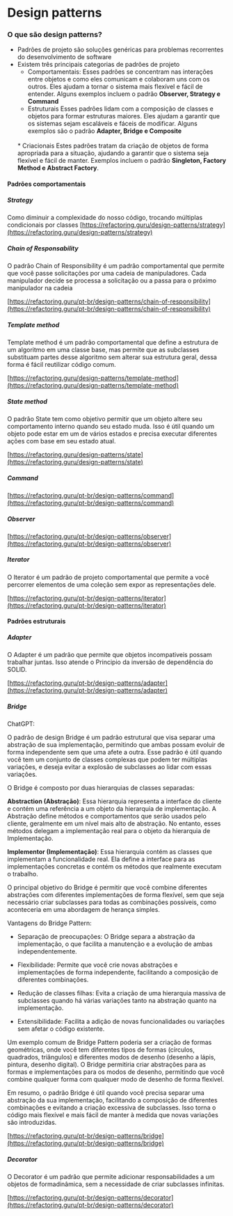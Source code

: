 # Design patterns

### O que são design patterns?
* Padrões de projeto são soluções genéricas para problemas recorrentes do desenvolvimento de software
* Existem três principais categorias de padrões de projeto
    * Comportamentais:
    Esses padrões se concentram nas interações entre objetos e como eles comunicam e colaboram uns com os outros. Eles ajudam a tornar o sistema mais flexível e fácil de entender. Alguns exemplos incluem o padrão <b>Observer, Strategy e Command</b>
        <br>
    * Estruturais
    Esses padrões lidam com a composição de classes e objetos para formar estruturas maiores. Eles ajudam a garantir que os sistemas sejam escaláveis e fáceis de modificar. Alguns exemplos são o padrão <b>Adapter, Bridge e Composite</b>
    <br>
    * Criacionais
    Estes padrões tratam da criação de objetos de forma apropriada para a situação, ajudando a garantir que o sistema seja flexível e fácil de manter. Exemplos incluem o padrão <b>Singleton, Factory Method e Abstract Factory</b>.

#### Padrões comportamentais
##### Strategy
Como diminuir a complexidade do nosso código, trocando múltiplas condicionais por classes
[https://refactoring.guru/design-patterns/strategy](https://refactoring.guru/design-patterns/strategy)

##### Chain of Responsability
O padrão Chain of Responsibility é um padrão comportamental que permite que você passe solicitações por uma cadeia de manipuladores. Cada manipulador decide se processa a solicitação ou a passa para o próximo manipulador na cadeia

[https://refactoring.guru/pt-br/design-patterns/chain-of-responsibility](https://refactoring.guru/pt-br/design-patterns/chain-of-responsibility)

##### Template method

Template method é um padrão comportamental que define a estrutura de um algoritmo em uma classe base, mas permite que as subclasses substituam partes desse algoritmo sem alterar sua estrutura geral, dessa forma é fácil reutilizar código comum.

[https://refactoring.guru/design-patterns/template-method](https://refactoring.guru/design-patterns/template-method)

##### State method

O padrão State tem como objetivo permitir que um objeto altere seu comportamento interno quando seu estado muda. Isso é útil quando um objeto pode estar em um de vários estados e precisa executar diferentes ações com base em seu estado atual.

[https://refactoring.guru/design-patterns/state](https://refactoring.guru/design-patterns/state)

##### Command

[https://refactoring.guru/pt-br/design-patterns/command](https://refactoring.guru/pt-br/design-patterns/command)

##### Observer

[https://refactoring.guru/pt-br/design-patterns/observer](https://refactoring.guru/pt-br/design-patterns/observer)


##### Iterator

O Iterator é um padrão de projeto comportamental que permite a você percorrer elementos de uma coleção sem expor as representações dele.

[https://refactoring.guru/pt-br/design-patterns/iterator](https://refactoring.guru/pt-br/design-patterns/iterator)


#### Padrões estruturais

##### Adapter

O Adapter é um padrão que permite que objetos incompativeis possam trabalhar juntas. Isso atende o Principio da inversão de dependência do SOLID.

[https://refactoring.guru/pt-br/design-patterns/adapter](https://refactoring.guru/pt-br/design-patterns/adapter)

##### Bridge

ChatGPT:

O padrão de design Bridge é um padrão estrutural que visa separar uma abstração de sua implementação, permitindo que ambas possam evoluir de forma independente sem que uma afete a outra. Esse padrão é útil quando você tem um conjunto de classes complexas que podem ter múltiplas variações, e deseja evitar a explosão de subclasses ao lidar com essas variações.

O Bridge é composto por duas hierarquias de classes separadas:

<b>Abstraction (Abstração)</b>: Essa hierarquia representa a interface do cliente e contém uma referência a um objeto da hierarquia de implementação. A Abstração define métodos e comportamentos que serão usados pelo cliente, geralmente em um nível mais alto de abstração. No entanto, esses métodos delegam a implementação real para o objeto da hierarquia de Implementação.

<b>Implementor (Implementação)</b>: Essa hierarquia contém as classes que implementam a funcionalidade real. Ela define a interface para as implementações concretas e contém os métodos que realmente executam o trabalho.

O principal objetivo do Bridge é permitir que você combine diferentes abstrações com diferentes implementações de forma flexível, sem que seja necessário criar subclasses para todas as combinações possíveis, como aconteceria em uma abordagem de herança simples.

Vantagens do Bridge Pattern:

* Separação de preocupações: O Bridge separa a abstração da implementação, o que facilita a manutenção e a evolução de ambas independentemente.

* Flexibilidade: Permite que você crie novas abstrações e implementações de forma independente, facilitando a composição de diferentes combinações.

* Redução de classes filhas: Evita a criação de uma hierarquia massiva de subclasses quando há várias variações tanto na abstração quanto na implementação.

* Extensibilidade: Facilita a adição de novas funcionalidades ou variações sem afetar o código existente.

Um exemplo comum de Bridge Pattern poderia ser a criação de formas geométricas, onde você tem diferentes tipos de formas (círculos, quadrados, triângulos) e diferentes modos de desenho (desenho a lápis, pintura, desenho digital). O Bridge permitiria criar abstrações para as formas e implementações para os modos de desenho, permitindo que você combine qualquer forma com qualquer modo de desenho de forma flexível.

Em resumo, o padrão Bridge é útil quando você precisa separar uma abstração da sua implementação, facilitando a composição de diferentes combinações e evitando a criação excessiva de subclasses. Isso torna o código mais flexível e mais fácil de manter à medida que novas variações são introduzidas.

[https://refactoring.guru/pt-br/design-patterns/bridge](https://refactoring.guru/pt-br/design-patterns/bridge)

##### Decorator

O Decorator é um padrão que permite adicionar responsabilidades a um objetos de formadinâmica, sem a necessidade de criar subclasses infinitas.

[https://refactoring.guru/pt-br/design-patterns/decorator](https://refactoring.guru/pt-br/design-patterns/decorator)